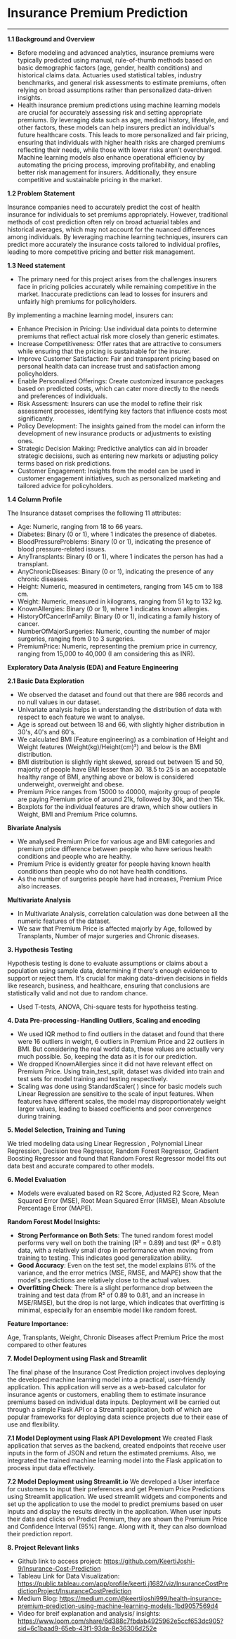 # Insurance Premium Prediction
 ---

**1.1 Background and Overview**

- Before modeling and advanced analytics, insurance premiums were typically predicted using manual, rule-of-thumb methods based on basic demographic factors (age, gender, health conditions) and historical claims data. Actuaries used statistical tables, industry benchmarks, and general risk assessments to estimate premiums, often relying on broad assumptions rather than personalized data-driven insights.
- Health insurance premium predictions using machine learning models are crucial for accurately assessing risk and setting appropriate premiums. By leveraging data such as age, medical history, lifestyle, and other factors, these models can help insurers predict an individual's future healthcare costs. This leads to more personalized and fair pricing, ensuring that individuals with higher health risks are charged premiums reflecting their needs, while those with lower risks aren't overcharged. Machine learning models also enhance operational efficiency by automating the pricing process, improving profitability, and enabling better risk management for insurers. Additionally, they ensure competitive and sustainable pricing in the market.

**1.2 Problem Statement**

Insurance companies need to accurately predict the cost of health insurance for individuals to set premiums appropriately. However, traditional methods of cost prediction often rely on broad actuarial tables and historical averages, which may not account for the nuanced differences among individuals. By leveraging machine learning techniques, insurers can predict more accurately the insurance costs tailored to individual profiles, leading to more competitive pricing and better risk management.

**1.3 Need statement**

- The primary need for this project arises from the challenges insurers face in pricing policies accurately while remaining competitive in the market. Inaccurate predictions can lead to losses for insurers and unfairly high premiums for policyholders.
  
By implementing a machine learning model, insurers can:
- Enhance Precision in Pricing: Use individual data points to determine premiums that reflect actual risk more closely than generic estimates.
- Increase Competitiveness: Offer rates that are attractive to consumers while ensuring that the pricing is sustainable for the insurer.
- Improve Customer Satisfaction: Fair and transparent pricing based on personal health data can increase trust and satisfaction among policyholders.
- Enable Personalized Offerings: Create customized insurance packages based on predicted costs, which can cater more directly to the needs and preferences of individuals.
- Risk Assessment: Insurers can use the model to refine their risk assessment processes, identifying key factors that influence costs most significantly.
- Policy Development: The insights gained from the model can inform the development of new insurance products or adjustments to existing ones.
- Strategic Decision Making: Predictive analytics can aid in broader strategic decisions, such as entering new markets or adjusting policy terms based on risk predictions.
- Customer Engagement: Insights from the model can be used in customer engagement initiatives, such as personalized marketing and tailored advice for policyholders.

**1.4 Column Profile**

The Insurance dataset comprises the following 11 attributes:

- Age: Numeric, ranging from 18 to 66 years.
- Diabetes: Binary (0 or 1), where 1 indicates the presence of diabetes.
- BloodPressureProblems: Binary (0 or 1), indicating the presence of blood pressure-related issues.
- AnyTransplants: Binary (0 or 1), where 1 indicates the person has had a transplant.
- AnyChronicDiseases: Binary (0 or 1), indicating the presence of any chronic diseases.
- Height: Numeric, measured in centimeters, ranging from 145 cm to 188 cm.
- Weight: Numeric, measured in kilograms, ranging from 51 kg to 132 kg.
- KnownAllergies: Binary (0 or 1), where 1 indicates known allergies.
- HistoryOfCancerInFamily: Binary (0 or 1), indicating a family history of cancer.
- NumberOfMajorSurgeries: Numeric, counting the number of major surgeries, ranging from 0 to 3 surgeries.
- PremiumPrice: Numeric, representing the premium price in currency, ranging from 15,000 to 40,000 (I am considering this as INR).


**Exploratory Data Analysis (EDA) and Feature Engineering**

**2.1 Basic Data Exploration**
- We observed the dataset and found out that there are 986 records and no null values in our dataset.
- Univariate analysis helps in understanding the distribution of data with respect to each feature we want to analyse. 
- Age is spread out between 18 and 66, with slightly higher distribution in 30's, 40's and 60's.
- We calculated BMI (Feature engineering) as a combination of Height and Weight features (Weight(kg)/Height(cm)²) and below is the BMI distribution.
- BMI distribution is slightly right skewed, spread out between 15 and 50, majority of people have BMI lesser than 30. 18.5 to 25 is an accepatable healthy range of BMI, anything above or below is considered underweight, overweight and obese.
- Premium Price ranges from 15000 to 40000, majority group of people are paying Premium price of around 21k, followed by 30k, and then 15k.
- Boxplots for the individual features are drawn, which show outliers in Weight, BMI and Premium Price columns.

**Bivariate Analysis**
- We analysed Premium Price for various age and BMI categories and premium price difference between people who have serious health conditions and people who are healthy. 
- Premium Price is evidently greater for people having known health conditions than people who do not have health conditions.
- As the number of surgeries people have had increases, Premium Price also increases.

**Multivariate Analysis**
- In Multivariate Analysis, correlation calculation was done between all the numeric features of the dataset. 
- We saw that Premium Price is affected majorly by Age, followed by Transplants, Number of major surgeries and Chronic diseases. 

**3. Hypothesis Testing**

Hypothesis testing is done to evaluate assumptions or claims about a population using sample data, determining if there's enough evidence to support or reject them. It's crucial for making data-driven decisions in fields like research, business, and healthcare, ensuring that conclusions are statistically valid and not due to random chance.
- Used T-tests, ANOVA, Chi-square tests for hypotheiss testing.

**4. Data Pre-processing - Handling Outliers, Scaling and encoding**

- We used IQR method to find outliers in the dataset and found that there were 16 outliers in weight, 6 outliers in Premium Price and 22 outliers in BMI. But considering the real world data, these values are actually very much possible. So, keeping the data as it is for our prediction. 
- We dropped KnownAllergies since it did not have relevant effect on Premium Price. Using train_test_split, dataset was divided into train and test sets for model training and testing respectively. 
- Scaling was done using StandardScaler( ) since for basic models such Linear Regression are sensitive to the scale of input features. When features have different scales, the model may disproportionately weight larger values, leading to biased coefficients and poor convergence during training.

**5. Model Selection, Training and Tuning**

We tried modeling data using Linear Regression , Polynomial Linear Regression, Decision tree Regressor, Random Forest Regressor, Gradient Boosting Regressor and found that Random Forest Regressor model fits out data best and accurate compared to other models. 

**6. Model Evaluation**

- Models were evaluated based on R2 Score, Adjusted R2 Score, Mean Squared Error (MSE), Root Mean Squared Error (RMSE), Mean Absolute Percentage Error (MAPE).
  
**Random Forest Model Insights:**

- **Strong Performance on Both Sets**: The tuned random forest model performs very well on both the training (R² = 0.89) and test (R² = 0.81) data, with a relatively small drop in performance when moving from training to testing. This indicates good generalization ability.
- **Good Accuracy**: Even on the test set, the model explains 81% of the variance, and the error metrics (MSE, RMSE, and MAPE) show that the model's predictions are relatively close to the actual values.
- **Overfitting Check**: There is a slight performance drop between the training and test data (from R² of 0.89 to 0.81, and an increase in MSE/RMSE), but the drop is not large, which indicates that overfitting is minimal, especially for an ensemble model like random forest.

**Feature Importance:**

Age, Transplants, Weight, Chronic Diseases affect Premium Price the most compared to other features

**7. Model Deployment using Flask and Streamlit**

The final phase of the Insurance Cost Prediction project involves deploying the developed machine learning model into a practical, user-friendly application. This application will serve as a web-based calculator for insurance agents or customers, enabling them to estimate insurance premiums based on individual data inputs. Deployment will be carried out through a simple Flask API or a Streamlit application, both of which are popular frameworks for deploying data science projects due to their ease of use and flexibility.

**7.1 Model Deployment using Flask API Development**
We created Flask application that serves as the backend, created endpoints that receive user inputs in the form of JSON and return the estimated premiums. Also, we integrated the trained machine learning model into the Flask application to process input data effectively. 

**7.2 Model Deployment using Streamlit.io**
We developed a User interface for customers to input their preferences and get Premium Price Predictions using Streamlit application. We used streamlit widgets and components and set up the application to use the model to predict premiums based on user inputs and display the results directly in the application.
When user inputs their data and clicks on Predict Premium, they are shown the Premium Price and Confidence Interval (95%) range. Along with it, they can also download their prediction report. 

**8. Project Relevant links**

- Github link to access project: https://github.com/KeertiJoshi-9/Insurance-Cost-Prediction
- Tableau Link for Data Visualization: https://public.tableau.com/app/profile/keerti.j1682/viz/InsuranceCostPredictionProject/InsuranceCostPrediction
- Medium Blog: https://medium.com/@keertijoshi999/health-insurance-premium-prediction-using-machine-learning-models-1bd9057569d4 
- Video for breif explanation and analysis/ insights: https://www.loom.com/share/6d388c7fbdab4925962e5ccf653dc905?sid=6c1baad9-65eb-43f1-93da-8e36306d252e 
